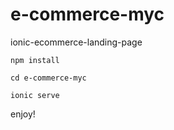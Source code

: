 # e-commerce-myc
ionic-ecommerce-landing-page


`npm install`

`cd e-commerce-myc`

`ionic serve`

enjoy!
